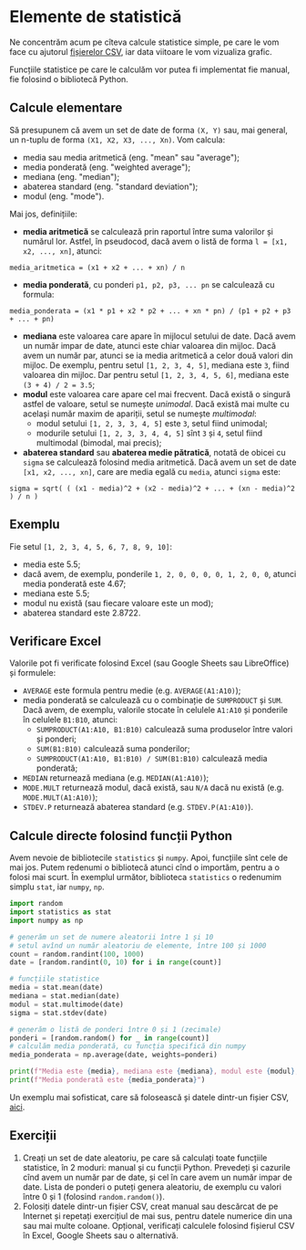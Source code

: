 # Elemente de statistică

Ne concentrăm acum pe cîteva calcule statistice simple, pe care le vom face
cu ajutorul [fișierelor CSV](../lab4-csv/README.md), iar data viitoare le vom
vizualiza grafic.

Funcțiile statistice pe care le calculăm vor putea fi implementat fie manual,
fie folosind o bibliotecă Python.

## Calcule elementare
Să presupunem că avem un set de date de forma `(X, Y)` sau, mai general, un n-tuplu
de forma `(X1, X2, X3, ..., Xn)`. Vom calcula:
- media sau media aritmetică (eng. "mean" sau "average");
- media ponderată (eng. "weighted average");
- mediana (eng. "median");
- abaterea standard (eng. "standard deviation");
- modul (eng. "mode").

Mai jos, definițiile:
- **media aritmetică** se calculează prin raportul între suma valorilor și numărul lor. Astfel, în pseudocod, dacă avem o listă de forma `l = [x1, x2, ..., xn]`, atunci:
```
media_aritmetica = (x1 + x2 + ... + xn) / n
```
- **media ponderată**, cu ponderi `p1, p2, p3, ... pn` se calculează cu formula:
```
media_ponderata = (x1 * p1 + x2 * p2 + ... + xn * pn) / (p1 + p2 + p3 + ... + pn)
```
- **mediana** este valoarea care apare în mijlocul setului de date. Dacă avem un număr impar de date, atunci este chiar valoarea din mijloc. Dacă avem un număr par, atunci se ia media aritmetică a celor două valori din mijloc. De exemplu, pentru setul `[1, 2, 3, 4, 5]`, mediana este `3`, fiind valoarea din mijloc. Dar pentru setul `[1, 2, 3, 4, 5, 6]`, mediana este `(3 + 4) / 2 = 3.5`;
- **modul** este valoarea care apare cel mai frecvent. Dacă există o singură astfel de valoare, setul se numește *unimodal*. Dacă există mai multe cu același număr maxim de apariții, setul se numește *multimodal*:
  + modul setului `[1, 2, 3, 3, 4, 5]` este `3`, setul fiind unimodal;
  + modurile setului `[1, 2, 3, 3, 4, 4, 5]` sînt `3` și `4`, setul fiind multimodal (bimodal, mai precis);
- **abaterea standard** sau **abaterea medie pătratică**, notată de obicei cu `sigma` se calculează folosind media aritmetică. Dacă avem un set de date `[x1, x2, ..., xn]`, care are media egală cu `media`, atunci `sigma` este:
```
sigma = sqrt( ( (x1 - media)^2 + (x2 - media)^2 + ... + (xn - media)^2 ) / n )
```

## Exemplu
Fie setul `[1, 2, 3, 4, 5, 6, 7, 8, 9, 10]`:
- media este 5.5;
- dacă avem, de exemplu, ponderile `1, 2, 0, 0, 0, 0, 1, 2, 0, 0`, atunci media ponderată este 4.67;
- mediana este 5.5;
- modul nu există (sau fiecare valoare este un mod);
- abaterea standard este 2.8722.

## Verificare Excel
Valorile pot fi verificate folosind Excel (sau Google Sheets sau LibreOffice) și formulele:
- `AVERAGE` este formula pentru medie (e.g. `AVERAGE(A1:A10)`);
- media ponderată se calculează cu o combinație de `SUMPRODUCT` și `SUM`. Dacă avem, de exemplu, valorile stocate în celulele `A1:A10` și ponderile în celulele `B1:B10`, atunci:
    + `SUMPRODUCT(A1:A10, B1:B10)` calculează suma produselor între valori și ponderi;
    + `SUM(B1:B10)` calculează suma ponderilor;
    + `SUMPRODUCT(A1:A10, B1:B10) / SUM(B1:B10)` calculează media ponderată;
- `MEDIAN` returnează mediana (e.g. `MEDIAN(A1:A10)`);
- `MODE.MULT` returnează modul, dacă există, sau `N/A` dacă nu există (e.g. `MODE.MULT(A1:A10)`);
- `STDEV.P` returnează abaterea standard (e.g. `STDEV.P(A1:A10)`).

## Calcule directe folosind funcții Python
Avem nevoie de bibliotecile `statistics` și `numpy`. Apoi, funcțiile sînt cele de mai jos. Putem redenumi
o bibliotecă atunci cînd o importăm, pentru a o folosi mai scurt. În exemplul următor, biblioteca `statistics`
o redenumim simplu `stat`, iar `numpy`, `np`.
```python
import random
import statistics as stat
import numpy as np

# generăm un set de numere aleatorii între 1 și 10
# setul avînd un număr aleatoriu de elemente, între 100 și 1000
count = random.randint(100, 1000)
date = [random.randint(0, 10) for i in range(count)]

# funcțiile statistice
media = stat.mean(date)
mediana = stat.median(date)
modul = stat.multimode(date)
sigma = stat.stdev(date)

# generăm o listă de ponderi între 0 și 1 (zecimale)
ponderi = [random.random() for _ in range(count)]
# calculăm media ponderată, cu funcția specifică din numpy
media_ponderata = np.average(date, weights=ponderi)

print(f"Media este {media}, mediana este {mediana}, modul este {modul}, abaterea standard este {sigma}")
print(f"Media ponderată este {media_ponderata}")
```

Un exemplu mai sofisticat, care să folosească și datele dintr-un fișier CSV, [aici](exemplu-statistica.ipynb).

## Exerciții
1. Creați un set de date aleatoriu, pe care să calculați toate funcțiile statistice, în 2 moduri: manual și cu funcții Python. Prevedeți și cazurile cînd avem un număr par de date, și cel în care avem un număr impar de date. Lista de ponderi o puteți genera aleatoriu, de exemplu cu valori între 0 și 1 (folosind `random.random()`).
2. Folosiți datele dintr-un fișier CSV, creat manual sau descărcat de pe Internet și repetați exercițiul de mai sus, pentru datele numerice din una sau mai multe coloane. Opțional, verificați calculele folosind fișierul CSV în Excel, Google Sheets sau o alternativă.